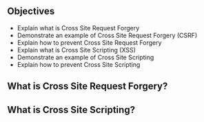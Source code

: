 ## Objectives

- Explain what is Cross Site Request Forgery
- Demonstrate an example of Cross Site Request Forgery (CSRF)
- Explain how to prevent Cross Site Request Forgery
- Explain what is Cross Site Scripting (XSS)
- Demonstrate an example of Cross Site Scripting
- Explain how to prevent Cross Site Scripting

## What is Cross Site Request Forgery?

## What is Cross Site Scripting?

##
